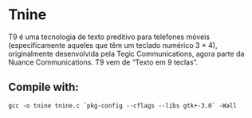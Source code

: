# Tnine
T9 é uma tecnologia de texto preditivo para
telefones móveis (especificamente aqueles que têm
um teclado numérico 3 × 4), originalmente
desenvolvida pela Tegic Communications, agora
parte da Nuance Communications. T9 vem de “Texto em 9 teclas”.


## Compile with:
    gcc -o tnine tnine.c `pkg-config --cflags --libs gtk+-3.0` -Wall